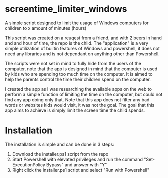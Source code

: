 # screentime_limiter_windows
A simple script designed to limit the usage of Windows computers for children to x amount of minutes (hours)

This script was created on a reuqest from a friend, and with 2 beers in hand and and hour of time, the repo is the child.
The "application" is a very simple utilization of builtin features of Windows and powershell, it does not need any libraries and is not dependant on anything other than Powershell.

The scripts were not set in mind to fully hide from the users of the computer, note that the app is designed in mind that the computer is used by kids who are spending too much time on the computer. It is aimed to help the parents control the time their children spend on the computer.

I created the app as I was researching the available apps on the web to perform a simple function of limiting the time on the computer, but could not find any app doing only that. Note that this app does not filter any bad words or websites kids would visit, it was not the goal. The goal that this app aims to achieve is simply limit the screen time the child spends.

# Installation

The installation is simple and can be done in 3 steps:
1. Download the installer.ps1 script from the repo
2. Start Powershell with elevated privileges and run the command "Set-ExecutionPolicy Bypass" and answer with "Y"
3. Right click the installer.ps1 script and select "Run with Powershell"

